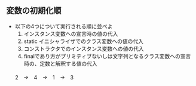 ## 変数の初期化順

* 以下の4つについて実行される順に並べよ
   1. インスタンス変数への宣言時の値の代入
   2.  static イニシャライザでのクラス変数への値の代入
   3. コンストラクタでのインスタンス変数への値の代入
   4. finalであり方がプリミティブないしは文字列となるクラス変数への宣言時の、定数と解釈する値の代入
   <br>
   2　→　4　→　1　→　3
